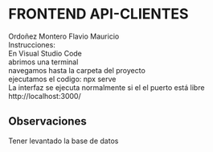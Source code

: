# FRONTEND API-CLIENTES
Ordoñez Montero Flavio Mauricio  
Instrucciones:  
En Visual Studio Code  
abrimos una terminal  
navegamos hasta la carpeta del proyecto  
ejecutamos el codigo: npx serve  
La interfaz se ejecuta normalmente si el el puerto está libre  
http://localhost:3000/ 

## Observaciones  
Tener levantado la base de datos
